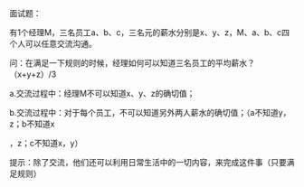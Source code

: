 面试题：

有1个经理M，三名员工a、b、c，三名元的薪水分别是x、y、z，M、a、b、c四个人可以任意交流沟通。

问：在满足一下规则的时候，经理如何可以知道三名员工的平均薪水？（x+y+z）/3



a.交流过程中：经理M不可以知道x、y、z的确切值；

b.交流过程中：对于每个员工，不可以知道另外两人薪水的确切值；（a不知道y，z；b不知道x

，z；c不知道x，y）

提示：除了交流，他们还可以利用日常生活中的一切内容，来完成这件事（只要满足规则）

